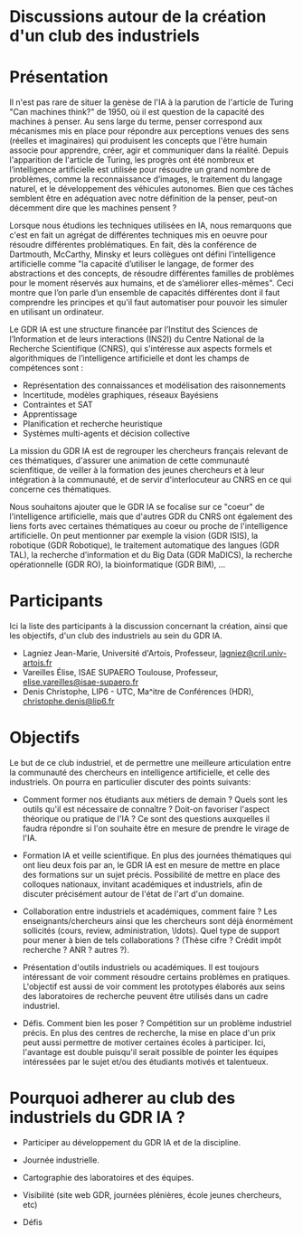 Discussions autour de la création d'un club des industriels
==============

# Présentation

Il n'est pas rare de situer la genèse de l'IA à la parution de l'article de Turing
 "Can machines think?" de 1950, où il est question de la capacité des machines à penser.
Au sens large du terme, penser correspond aux mécanismes mis en place pour répondre
aux perceptions venues des sens (réelles et imaginaires) qui produisent les
concepts que l'être humain associe pour apprendre, créer, agir et communiquer dans la réalité.
Depuis l'apparition de l'article de Turing, les progrès ont été nombreux
et l’intelligence artificielle est utilisée pour résoudre un grand nombre de problèmes,
comme la reconnaissance d’images, le traitement du langage naturel, et le développement
des véhicules autonomes. Bien que ces tâches semblent être en adéquation avec
notre définition de la penser, peut-on décemment dire que les machines pensent ?

Lorsque nous étudions les techniques utilisées en IA, nous remarquons que c'est en fait un
agrégat de différentes techniques mis en oeuvre pour résoudre différentes problématiques.
En fait, dès la conférence de Dartmouth, McCarthy, Minsky et leurs collègues ont défini l’intelligence
artificielle comme "la capacité d’utiliser le langage, de former des abstractions et des concepts,
de résoudre différentes familles de problèmes pour le moment réservés aux humains, et de s’améliorer elles-mêmes".
Ceci montre que l’on parle d’un ensemble de capacités différentes dont il
faut comprendre les principes et qu'il faut automatiser pour pouvoir les simuler en utilisant un ordinateur.

Le GDR IA est une structure financée par l’Institut des Sciences de l’Information
et de leurs interactions (INS2I) du Centre National de la Recherche Scientifique (CNRS),
qui s'intéresse aux aspects formels et algorithmiques de l’intelligence artificielle et dont les
champs de compétences sont :
* Représentation des connaissances et modélisation des raisonnements
* Incertitude, modèles graphiques, réseaux Bayésiens
* Contraintes et SAT
* Apprentissage
* Planification et recherche heuristique
* Systèmes multi-agents et décision collective

La mission du GDR IA est de regrouper les chercheurs français relevant de ces thématiques, d'assurer une animation de cette communauté scienfitique, de veiller à la formation des jeunes chercheurs et à leur intégration à la communauté, et de servir d'interlocuteur au CNRS en ce qui concerne ces thématiques.

Nous souhaitons ajouter que le GDR IA se focalise sur ce "coeur" de l'intelligence artificielle, mais que d'autres GDR du CNRS ont également des liens forts avec certaines thématiques au coeur ou proche de l'intelligence artificielle. On peut mentionner par exemple la vision (GDR ISIS), la robotique (GDR Robotique), le traitement automatique des langues (GDR TAL), la recherche d’information et du Big Data (GDR MaDICS), la recherche opérationnelle (GDR RO), la bioinformatique (GDR BIM), ...

# Participants

Ici la liste des participants à la discussion concernant la création, ainsi que les objectifs,
d'un club des industriels au sein du GDR IA.

* Lagniez Jean-Marie, Université d'Artois, Professeur, <lagniez@cril.univ-artois.fr>
* Vareilles Élise, ISAE SUPAERO Toulouse, Professeur, <elise.vareilles@isae-supaero.fr>
* Denis Christophe, LIP6 - UTC, Ma^itre de Conférences (HDR), <christophe.denis@lip6.fr>


# Objectifs

Le but de ce club industriel, et de permettre une meilleure articulation entre la communauté des chercheurs en intelligence artificielle, et celle des industriels. On pourra en particulier discuter des points suivants:

* Comment former nos étudiants aux métiers de demain ? Quels sont les outils
qu'il est nécessaire de connaître ? Doit-on favoriser l'aspect théorique ou pratique de
l'IA ? Ce sont des questions auxquelles il faudra répondre si l'on souhaite être
en mesure de prendre le virage de l'IA.

* Formation IA et veille scientifique. En plus des journées thématiques qui ont
lieu deux fois par an, le GDR IA est en mesure de mettre en place des formations sur un
sujet précis. Possibilité de mettre en place des colloques nationaux, invitant académiques
et industriels, afin de discuter précisément autour de l'état de l'art d'un domaine.

* Collaboration entre industriels et académiques, comment faire ? Les enseignants/chercheurs
ainsi que les chercheurs sont déjà énormément sollicités (cours, review, administration, \ldots).
Quel type de support pour mener à bien de tels collaborations ? (Thèse cifre ?
Crédit impôt recherche ? ANR ? autres ?).

* Présentation d'outils industriels ou académiques. Il est toujours intéressant de voir
comment résoudre certains problèmes en pratiques. L'objectif est aussi de voir comment
les prototypes élaborés aux seins des laboratoires de recherche peuvent être utilisés
dans un cadre industriel.


* Défis. Comment bien les poser ? Compétition sur un problème industriel précis.
En plus des centres de recherche, la mise en place d'un prix peut aussi permettre
de motiver certaines écoles à participer. Ici, l'avantage est double puisqu'il serait
possible de pointer les équipes intéressées par le sujet et/ou des étudiants
motivés et talentueux.


# Pourquoi adherer au club des industriels du GDR IA ?

* Participer au développement du GDR IA et de la discipline.

* Journée industrielle.

* Cartographie des laboratoires et des équipes.

* Visibilité (site web GDR, journées plénières, école jeunes chercheurs, etc)

* Défis
